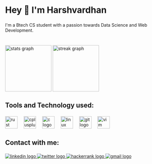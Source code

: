<h1 align="left">Hey 👋 I'm Harshvardhan </h1>

###

<p align="left">I'm a Btech CS student with a passion towards Data Science and Web Development.</p>

###

<br clear="both">

<div align="left">
  <img src="https://github-readme-stats.vercel.app/api?username=IshanGrover2004&hide_title=false&hide_rank=false&show_icons=true&include_all_commits=true&count_private=true&disable_animations=false&theme=dracula&locale=en&hide_border=false" height="150" alt="stats graph"  />
  <img src="https://streak-stats.demolab.com?user=IshanGrover2004&locale=en&mode=daily&theme=dracula&hide_border=false&border_radius=5&order=3" height="150" alt="streak graph"  />
</div>

###

<h2 align="left">Tools and Technology used:</h2>

###

<div align="left">
  <img src="https://skillicons.dev/icons?i=rust" height="40" alt="rust logo"  />
  <img width="12" />
  <img src="https://cdn.simpleicons.org/c++/00599C" height="40" alt="cplusplus logo"  />
  <img width="12" />
  <img src="https://cdn.jsdelivr.net/gh/devicons/devicon/icons/c/c-original.svg" height="40" alt="c logo"  />
  <img width="12" />
  <img src="https://cdn.jsdelivr.net/gh/devicons/devicon/icons/linux/linux-original.svg" height="40" alt="linux logo"  />
  <img width="12" />
  <img src="https://cdn.jsdelivr.net/gh/devicons/devicon/icons/git/git-original.svg" height="40" alt="git logo"  />
  <img width="12" />
  <img src="https://cdn.jsdelivr.net/gh/devicons/devicon/icons/vim/vim-original.svg" height="40" alt="vim logo"  />
</div>

###

<h2 align="left">Contact with me:</h2>

###

<div align="left">
  <a href="https://www.linkedin.com/in/ishan-grover-1079a324a/" target="_blank">
    <img src="https://img.shields.io/static/v1?message=LinkedIn&logo=linkedin&label=&color=0077B5&logoColor=white&labelColor=&style=for-the-badge" height="" alt="linkedin logo"  />
  </a>
  <a href="https://twitter.com/Ishangrover2004" target="_blank">
    <img src="https://img.shields.io/static/v1?message=Twitter&logo=twitter&label=&color=1DA1F2&logoColor=white&labelColor=&style=for-the-badge" height="" alt="twitter logo"  />
  </a>
  <a href="https://www.hackerrank.com/CSB_22B0121151" target="_blank">
    <img src="https://img.shields.io/static/v1?message=HackerRank&logo=hackerrank&label=&color=2EC866&logoColor=white&labelColor=&style=for-the-badge" height="" alt="hackerrank logo"  />
  </a>
  <a href="groverishan2004@gmail.com" target="_blank">
    <img src="https://img.shields.io/static/v1?message=Gmail&logo=gmail&label=&color=D14836&logoColor=white&labelColor=&style=for-the-badge" height="" alt="gmail logo"  />
  </a>
</div>

###
